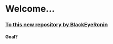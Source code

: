 <html>
<body> 
<h1>Welcome...</h1>
<bg color="White",<i><h3><u>To this new repository by BlackEyeRonin</u></h3></i>
<h4>Goal?</h4>
<h5><Just learn to code.></h5>
</body>
</html>

